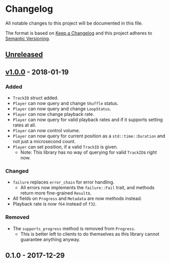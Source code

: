 # Changelog

All notable changes to this project will be documented in this file.

The format is based on [Keep a Changelog](http://keepachangelog.com/en/1.0.0/)
and this project adheres to [Semantic Versioning](http://semver.org/spec/v2.0.0.html).

## [Unreleased]

## [v1.0.0] - 2018-01-19

### Added

- `TrackID` struct added.
- `Player` can now query and change `Shuffle` status.
- `Player` can now query and change `LoopStatus`.
- `Player` can now change playback rate.
- `Player` can now query for valid playback rates and if it supports setting
  rates at all.
- `Player` can now control volume.
- `Player` can now query for current position as a `std::time::Duration` and
  not just a microsecond count.
- `Player` can set position, if a valid `TrackID` is given.
  - Note: This library has no way of querying for valid `TrackID`s right now.

### Changed

- `failure` replaces `error_chain` for error handling.
  - All errors now implements the `failure::Fail` trait, and methods return
    more fine-grained `Result`s.
- All fields on `Progress` and `Metadata` are now methods instead.
- Playback rate is now `f64` instead of `f32`.

### Removed

- The `supports_progress` method is removed from `Progress`.
  - This is better left to clients to do themselves as this library cannot
    guarantee anything anyway.

## 0.1.0 - 2017-12-29

[Unreleased]: https://github.com/Mange/mpris-rs/compare/v1.0.0...HEAD
[v1.0.0]: https://github.com/Mange/mpris-rs/compare/v0.1.0...v1.0.0
